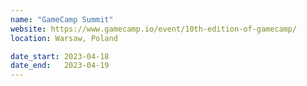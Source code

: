 ```yaml
---
name: "GameCamp Summit"
website: https://www.gamecamp.io/event/10th-edition-of-gamecamp/
location: Warsaw, Poland

date_start: 2023-04-18
date_end:   2023-04-19
---
```

